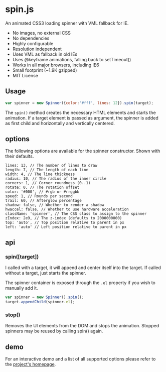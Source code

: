 # spin.js

An animated CSS3 loading spinner with VML fallback for IE.

 * No images, no external CSS
 * No dependencies
 * Highly configurable
 * Resolution independent
 * Uses VML as fallback in old IEs
 * Uses @keyframe animations, falling back to setTimeout()
 * Works in all major browsers, including IE6
 * Small footprint (~1.9K gzipped)
 * MIT License

## Usage

```javascript
var spinner = new Spinner({color:'#fff', lines: 12}).spin(target);
```

The `spin()` method creates the necessary HTML elements and starts the animation. If a target element is passed as argument, the spinner is added as first child and horizontally and vertically centered.

## options

The following options are available for the spinner constructor. Shown with their defaults.

```
lines: 13, // The number of lines to draw
length: 7, // The length of each line
width: 4, // The line thickness
radius: 10, // The radius of the inner circle
corners: 1, // Corner roundness (0..1)
rotate: 0, // The rotation offset
color: '#000', // #rgb or #rrggbb
speed: 1, // Rounds per second
trail: 60, // Afterglow percentage
shadow: false, // Whether to render a shadow
hwaccel: false, // Whether to use hardware acceleration
className: 'spinner', // The CSS class to assign to the spinner
zIndex: 2e9, // The z-index (defaults to 2000000000)
top: 'auto', // Top position relative to parent in px
left: 'auto' // Left position relative to parent in px
```

## api

### spin([target])
I called with a target, it will append and center itself into the target. If called without a target, just starts the spinner.

The spinner container is exposed through the `.el` property if you wish to manually add it.

```javascript
var spinner = new Spinner().spin();
target.appendChild(spinner.el);
```

### stop()
Removes the UI elements from the DOM and stops the animation. Stopped spinners may be reused by calling spin() again.

## demo

For an interactive demo and a list of all supported options please refer to the [project's homepage](http://fgnass.github.com/spin.js).
